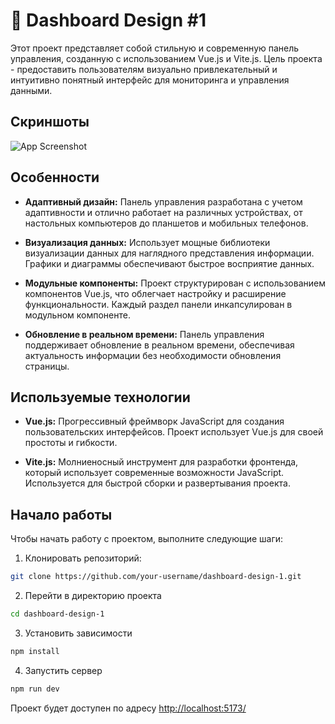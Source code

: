 
# 🚀 Dashboard Design #1

Этот проект представляет собой стильную и современную панель управления, созданную с использованием Vue.js и Vite.js. Цель проекта - предоставить пользователям визуально привлекательный и интуитивно понятный интерфейс для мониторинга и управления данными.

## Скриншоты

![App Screenshot](https://via.placeholder.com/750x300?text=Soon)


## Особенности

- **Адаптивный дизайн:** Панель управления разработана с учетом адаптивности и отлично работает на различных устройствах, от настольных компьютеров до планшетов и мобильных телефонов.

- **Визуализация данных:** Использует мощные библиотеки визуализации данных для наглядного представления информации. Графики и диаграммы обеспечивают быстрое восприятие данных.

- **Модульные компоненты:** Проект структурирован с использованием компонентов Vue.js, что облегчает настройку и расширение функциональности. Каждый раздел панели инкапсулирован в модульном компоненте.

- **Обновление в реальном времени:** Панель управления поддерживает обновление в реальном времени, обеспечивая актуальность информации без необходимости обновления страницы.

## Используемые технологии

- **Vue.js:** Прогрессивный фреймворк JavaScript для создания пользовательских интерфейсов. Проект использует Vue.js для своей простоты и гибкости.

- **Vite.js:** Молниеносный инструмент для разработки фронтенда, который использует современные возможности JavaScript. Используется для быстрой сборки и развертывания проекта.

## Начало работы

Чтобы начать работу с проектом, выполните следующие шаги:

1. Клонировать репозиторий:

```bash
git clone https://github.com/your-username/dashboard-design-1.git
```

2. Перейти в директорию проекта

```bash
cd dashboard-design-1
```

3. Установить зависимости

```bash
npm install
```

4. Запустить сервер

```bash
npm run dev
```

Проект будет доступен по адресу [http://localhost:5173/](http://localhost:5173/)
